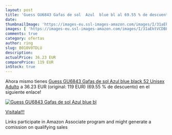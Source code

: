```yaml
---
layout: post
title: 'Guess GU6843 Gafas de sol  Azul  blue bl al 69.55 % de descuento'
date: 
thumbnailImage: 'https://images-eu.ssl-images-amazon.com/images/I/31aEktVCDBL._SL200_.jpg'
images: [ 'https://images-eu.ssl-images-amazon.com/images/I/31aEktVCDBL._SL200_.jpg' ]
comments: true
category: ofertas
author: ring
slug: B010V0TDLU
description:
actualPrice: 36.23 EUR
comparePrice: 119 EUR
inStock: true
---
```


Ahora mismo tienes [Guess GU6843 Gafas de sol  Azul  blue black   52 Unisex Adulto](https://www.amazon.es/dp/B010V0TDLU/?tag=tolees-21) a 36.23 EUR (original: 119 EUR) (69.55 %  de descuento) en el siguiente enlace!

[![Guess GU6843 Gafas de sol  Azul  blue bl](https://images-eu.ssl-images-amazon.com/images/I/31aEktVCDBL._SL200_.jpg)](https://www.amazon.es/dp/B010V0TDLU/?tag=tolees-21)

[Visítala!!!](https://www.amazon.es/dp/B010V0TDLU/?tag=tolees-21)

Links participate in Amazon Associate program and might generate a comission on qualifying sales
